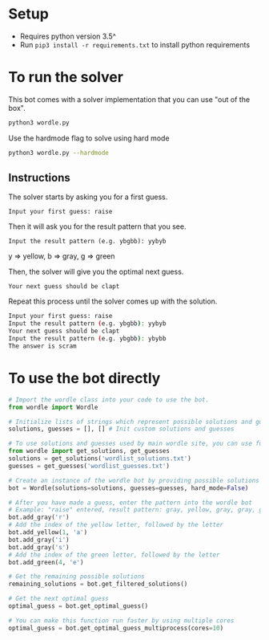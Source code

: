 # Setup
- Requires python version 3.5^
- Run `pip3 install -r requirements.txt` to install python requirements
# To run the solver
This bot comes with a solver implementation that you can use "out of the box".
```sh
python3 wordle.py
```
Use the hardmode flag to solve using hard mode
```sh
python3 wordle.py --hardmode
```
## Instructions
The solver starts by asking you for a first guess.

`Input your first guess: raise`

Then it will ask you for the result pattern that you see.

`Input the result pattern (e.g. ybgbb): yybyb`

y => yellow, b => gray, g => green

Then, the solver will give you the optimal next guess.

`Your next guess should be clapt`

Repeat this process until the solver comes up with the solution.

```sh
Input your first guess: raise
Input the result pattern (e.g. ybgbb): yybyb
Your next guess should be clapt
Input the result pattern (e.g. ybgbb): ybybb        
The answer is scram
```

# To use the bot directly
```python
# Import the wordle class into your code to use the bot.
from wordle import Wordle

# Initialize lists of strings which represent possible solutions and guesses
solutions, guesses = [], [] # Init custom solutions and guesses

# To use solutions and guesses used by main wordle site, you can use functions from wordle.py
from wordle import get_solutions, get_guesses
solutions = get_solutions('wordlist_solutions.txt')
guesses = get_guesses('wordlist_guesses.txt')

# Create an instance of the wordle bot by providing possible solutions and guesses
bot = Wordle(solutions=solutions, guesses=guesses, hard_mode=False)

# After you have made a guess, enter the pattern into the wordle bot
# Example: "raise" entered, result pattern: gray, yellow, gray, gray, green
bot.add_gray('r')
# Add the index of the yellow letter, followed by the letter
bot.add_yellow(1, 'a')
bot.add_gray('i')
bot.add_gray('s')
# Add the index of the green letter, followed by the letter
bot.add_green(4, 'e')

# Get the remaining possible solutions
remaining_solutions = bot.get_filtered_solutions()

# Get the next optimal guess
optimal_guess = bot.get_optimal_guess()

# You can make this function run faster by using multiple cores
optimal_guess = bot.get_optimal_guess_multiprocess(cores=10)
```